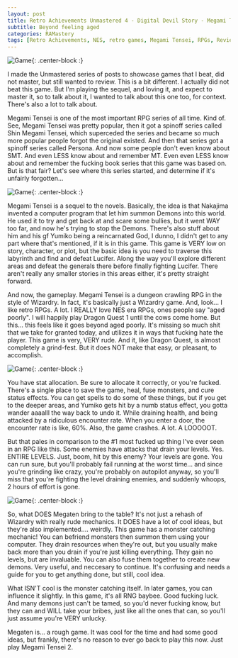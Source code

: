 ```yaml
---
layout: post
title: Retro Achievements Unmastered 4 - Digital Devil Story - Megami Tensei 
subtitle: Beyond feeling aged
categories: RAMastery
tags: [Retro Achievements, NES, retro games, Megami Tensei, RPGs, Reviews, Unmastered]
---
```



![Game](https://imgur.com/acCOcH6.png){: .center-block :}

I made the Unmastered series of posts to showcase games that I beat, did not master, but still wanted to review. This is a bit different. I actually did not beat this game. But I'm playing the sequel, and loving it, and expect to master it, so to talk about it, I wanted to talk about this one too, for context. There's also a lot to talk about.

Megami Tensei is one of the most important RPG series of all time. Kind of. See, Megami Tensei was pretty popular, then it got a spinoff series called Shin Megami Tensei, which superceded the series and became so much more popular people forgot the original existed. And then that series got a spinoff series called Persona. And now some people don't even know about SMT. And even LESS know about and remember MT. Even even LESS know about and remember the fucking book series that this game was based on. But is that fair? Let's see where this series started, and determine if it's unfairly forgotten...

![Game](https://imgur.com/rXevEMk.png){: .center-block :}

Megami Tensei is a sequel to the novels. Basically, the idea is that Nakajima invented a computer program that let him summon Demons into this world. He used it to try and get back at and scare some bullies, but it went WAY too far, and now he's trying to stop the Demons. There's also stuff about him and his gf Yumiko being a reincarnated God, I dunno, I didn't get to any part where that's mentioned, if it is in this game. This game is VERY low on story, character, or plot, but the basic idea is you need to traverse this labyrinth and find and defeat Lucifer. Along the way you'll explore different areas and defeat the generals there before finally fighting Lucifer. There aren't really any smaller stories in this areas either, it's pretty straight forward.

And now, the gameplay. Megami Tensei is a dungeon crawling RPG in the style of Wizardry. In fact, it's basically just a Wizardry game. And, look... I like retro RPGs. A lot. I REALLY love NES era RPGs, ones people say "aged poorly". I will happily play Dragon Quest 1 until the cows come home. But this... this feels like it goes beyond aged poorly. It's missing so much shit that we take for granted today, and utilizes it in ways that fucking hate the player. This game is very, VERY rude. And it, like Dragon Quest, is almost completely a grind-fest. But it does NOT make that easy, or pleasant, to accomplish.

![Game](https://imgur.com/mtIcl6u.png){: .center-block :}

You have stat allocation. Be sure to allocate it correctly, or you're fucked. There's a single place to save the game, heal, fuse monsters, and cure status effects. You can get spells to do some of these things, but if you get to the deeper areas, and Yumiko gets hit by a numb status effect, you gotta wander aaaalll the way back to undo it. While draining health, and being attacked by a ridiculous encounter rate. When you enter a door, the encounter rate is like, 60%. Also, the game crashes. A lot. A LOOOOOT.

But that pales in comparison to the #1 most fucked up thing I've ever seen in an RPG like this. Some enemies have attacks that drain your levels. Yes. ENTIRE LEVELS. Just, boom, hit by this enemy? Your levels are gone. You can run sure, but you'll probably fail running at the worst time... and since you're grinding like crazy, you're probably on autopilot anyway, so you'll miss that you're fighting the level draining enemies, and suddenly whoops, 2 hours of effort is gone.

![Game](https://imgur.com/dNFgWp5.png){: .center-block :}

So, what DOES Megaten bring to the table? It's not just a rehash of Wizardry with really rude mechanics. It DOES have a lot of cool ideas, but they're also implemented.... weirdly. This game has a monster catching mechanic! You can befriend monsters then summon them using your computer. They drain resources when they're out, but you usually make back more than you drain if you're just killing everything. They gain no levels, but are invaluable. You can also fuse them together to create new demons. Very useful, and neccesary to continue. It's confusing and needs a guide for you to get anything done, but still, cool idea.

What ISN'T cool is the monster catching itself. In later games, you can influence it slightly. In this game, it's all RNG baybee. Good fucking luck. And many demons just can't be tamed, so you'd never fucking know, but they can and WILL take your bribes, just like all the ones that can, so you'll just assume you're VERY unlucky.

Megaten is... a rough game. It was cool for the time and had some good ideas, but frankly, there's no reason to ever go back to play this now. Just play Megami Tensei 2.